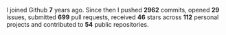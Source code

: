 
I joined Github **7** years ago. Since then I pushed **2962** commits, opened **29** issues, submitted **699** pull requests, received **46** stars across **112** personal projects and contributed to **54** public repositories.
